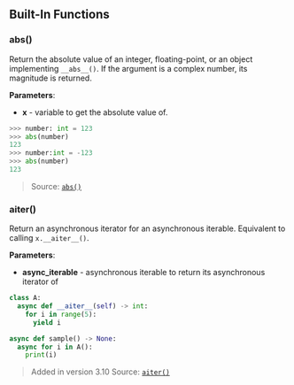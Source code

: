 ## Built-In Functions


### abs()
Return the absolute value of an integer, floating-point, or an object implementing ` __abs__() `. If the argument is a complex number, its magnitude is returned.

**Parameters**:
- **x** - variable to get the absolute value of.

```py
>>> number: int = 123
>>> abs(number)
123
>>> number:int = -123
>>> abs(number)
123
```
> Source: [` abs() `](<https://docs.python.org/3/library/functions.html#abs>)


### aiter()
Return an asynchronous iterator for an asynchronous iterable. Equivalent to calling ` x.__aiter__() `.

**Parameters**:
- **async_iterable** - asynchronous iterable to return its asynchronous iterator of

```py
class A:
  async def __aiter__(self) -> int:
    for i in range(5):
      yield i

async def sample() -> None:
  async for i in A():
    print(i)
```

> Added in version 3.10
> Source: [` aiter() `](<https://docs.python.org/3/library/functions.html#aiter>)